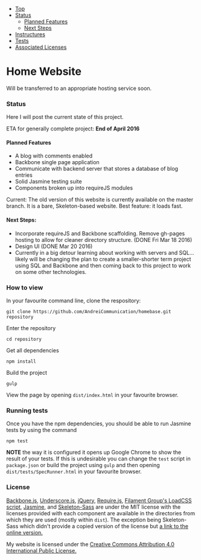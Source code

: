 * [Top](#home-website)
* [Status](#status)
    * [Planned Features](#planned-features)
    * [Next Steps](#next-steps)
* [Instructures](#how-to-view)
* [Tests](#running-tests)
* [Associated Licenses](#license)

# Home Website

Will be transferred to an appropriate hosting service soon.

### Status

Here I will post the current state of this project.

ETA for generally complete project: **End of April 2016**

#### Planned Features

* A blog with comments enabled
* Backbone single page application
* Communicate with backend server that stores a database of blog entries
* Solid Jasmine testing suite
* Components broken up into requireJS modules

Current: The old version of this website is currently available on the master
branch. It is a bare, Skeleton-based website. Best feature: it loads fast.

#### Next Steps:

* Incorporate requireJS and Backbone scaffolding. Remove gh-pages hosting to
allow for cleaner directory structure. (DONE Fri Mar 18 2016)
* Design UI (DONE Mar 20 2016)
* Currently in a big detour learning about working with servers and SQL...
likely will be changing the plan to create a smaller-shorter term project using
SQL and Backbone and then coming back to this project to work on some other
technologies.

### How to view

In your favourite command line, clone the respository:

```
git clone https://github.com/AndreiCommunication/homebase.git repository
```

Enter the repository

```
cd repository
```

Get all dependencies

```
npm install
```

Build the project

```
gulp
```

View the page by opening `dist/index.html` in your favourite browser.

### Running tests

Once you have the npm dependencies, you should be able to run Jasmine tests
by using the command

```
npm test
```

**NOTE** the way it is configured it opens up Google Chrome to show the result
of your tests. If this is undesirable you can change the `test` script in
`package.json` or build the project using `gulp` and then opening
`dist/tests/SpecRunner.html` in your favourite browser.

### License

[Backbone.js](https://github.com/jashkenas/backbone),
[Underscore.js](https://github.com/jashkenas/underscore),
[jQuery](https://github.com/jquery/jquery),
[Require.js](https://github.com/requirejs/requirejs),
[Filament Group's LoadCSS script](https://github.com/filamentgroup/loadCSS),
[Jasmine](https://github.com/jasmine/jasmine),
and
[Skeleton-Sass](https://github.com/WhatsNewSaes/Skeleton-Sass)
are under the MIT license with the licenses provided with each component are
available in the directories from which they are used (mostly within `dist`).
The exception being Skeleton-Sass which didn't provide a copied version of the
license but [a link to the online version.](http://opensource.org/licenses/mit-license.php)

My website is licensed under the
[Creative Commons Attribution 4.0 International Public License.](https://github.com/AndreiCommunication/homebase/blob/master/LICENSE)
